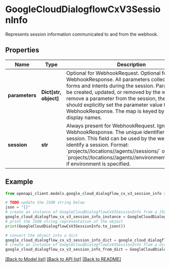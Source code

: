 # GoogleCloudDialogflowCxV3SessionInfo

Represents session information communicated to and from the webhook.

## Properties

Name | Type | Description | Notes
------------ | ------------- | ------------- | -------------
**parameters** | **Dict[str, object]** | Optional for WebhookRequest. Optional for WebhookResponse. All parameters collected from forms and intents during the session. Parameters can be created, updated, or removed by the webhook. To remove a parameter from the session, the webhook should explicitly set the parameter value to null in WebhookResponse. The map is keyed by parameters&#39; display names. | [optional] 
**session** | **str** | Always present for WebhookRequest. Ignored for WebhookResponse. The unique identifier of the session. This field can be used by the webhook to identify a session. Format: &#x60;projects//locations//agents//sessions/&#x60; or &#x60;projects//locations//agents//environments//sessions/&#x60; if environment is specified. | [optional] 

## Example

```python
from openapi_client.models.google_cloud_dialogflow_cx_v3_session_info import GoogleCloudDialogflowCxV3SessionInfo

# TODO update the JSON string below
json = "{}"
# create an instance of GoogleCloudDialogflowCxV3SessionInfo from a JSON string
google_cloud_dialogflow_cx_v3_session_info_instance = GoogleCloudDialogflowCxV3SessionInfo.from_json(json)
# print the JSON string representation of the object
print(GoogleCloudDialogflowCxV3SessionInfo.to_json())

# convert the object into a dict
google_cloud_dialogflow_cx_v3_session_info_dict = google_cloud_dialogflow_cx_v3_session_info_instance.to_dict()
# create an instance of GoogleCloudDialogflowCxV3SessionInfo from a dict
google_cloud_dialogflow_cx_v3_session_info_from_dict = GoogleCloudDialogflowCxV3SessionInfo.from_dict(google_cloud_dialogflow_cx_v3_session_info_dict)
```
[[Back to Model list]](../README.md#documentation-for-models) [[Back to API list]](../README.md#documentation-for-api-endpoints) [[Back to README]](../README.md)


